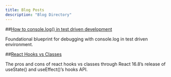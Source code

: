 ```yaml
---
title: Blog Posts
description: "Blog Directory"
---
```


##[How to console.log() in test driven development](https://rickylau.dev/debug/)

Foundational blueprint for debugging with console.log in test driven environment.

##[React Hooks vs Classes](https://rickylau.dev/react-hooks/)

The pros and cons of react hooks vs classes through React 16.8’s release of useState() and useEffect()’s hooks API.
